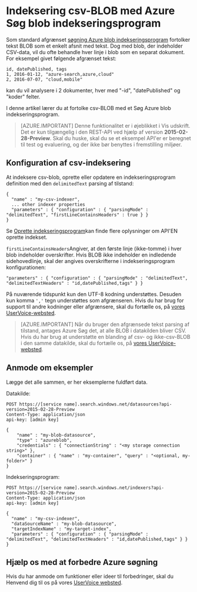 <properties
pageTitle="Indeksering csv-BLOB med Azure Søg blob indekseringsprogram | Microsoft Azure"
description="Lær, hvordan du indeksere csv-BLOB med Azure søgning"
services="search"
documentationCenter=""
authors="chaosrealm"
manager="pablocas"
editor="" />

<tags
ms.service="search"
ms.devlang="rest-api"
ms.workload="search" ms.topic="article"  
ms.tgt_pltfrm="na"
ms.date="07/12/2016"
ms.author="eugenesh" />

# <a name="indexing-csv-blobs-with-azure-search-blob-indexer"></a>Indeksering csv-BLOB med Azure Søg blob indekseringsprogram 

Som standard afgrænset [søgning Azure blob indekseringsprogram](search-howto-indexing-azure-blob-storage.md) fortolker tekst BLOB som et enkelt afsnit med tekst. Dog med blob, der indeholder CSV-data, vil du ofte behandle hver linje i blob som en separat dokument. For eksempel givet følgende afgrænset tekst: 

    id, datePublished, tags
    1, 2016-01-12, "azure-search,azure,cloud" 
    2, 2016-07-07, "cloud,mobile" 

kan du vil analysere i 2 dokumenter, hver med "-id", "datePublished" og "koder" felter.

I denne artikel lærer du at fortolke csv-BLOB med et Søg Azure blob indekseringsprogram. 

> [AZURE.IMPORTANT] Denne funktionalitet er i øjeblikket i Vis udskrift. Det er kun tilgængelig i den REST-API ved hjælp af version **2015-02-28-Preview**. Skal du huske, skal du se et eksempel API'er er beregnet til test og evaluering, og der ikke bør benyttes i fremstilling miljøer. 

## <a name="setting-up-csv-indexing"></a>Konfiguration af csv-indeksering

At indeksere csv-blob, oprette eller opdatere en indekseringsprogram definition med den `delimitedText` parsing af tilstand:  

    {
      "name" : "my-csv-indexer",
      ... other indexer properties
      "parameters" : { "configuration" : { "parsingMode" : "delimitedText", "firstLineContainsHeaders" : true } }
    }

Se [Oprette indekseringsprogram](search-api-indexers-2015-02-28-preview.md#create-indexer)kan finde flere oplysninger om API'EN oprette indekset.

`firstLineContainsHeaders`Angiver, at den første linje (ikke-tomme) i hver blob indeholder overskrifter.
Hvis BLOB ikke indeholder en indledende sidehovedlinje, skal der angives overskrifterne i indekseringsprogram konfigurationen: 

    "parameters" : { "configuration" : { "parsingMode" : "delimitedText", "delimitedTextHeaders" : "id,datePublished,tags" } } 

På nuværende tidspunkt kun den UTF-8 kodning understøttes. Desuden kun komma `','` tegn understøttes som afgrænseren. Hvis du har brug for support til andre kodninger eller afgrænsere, skal du fortælle os, på [vores UserVoice-websted](https://feedback.azure.com/forums/263029-azure-search).

> [AZURE.IMPORTANT] Når du bruger den afgrænsede tekst parsing af tilstand, antages Azure Søg det, at alle BLOB i datakilden bliver CSV. Hvis du har brug at understøtte en blanding af csv- og ikke-csv-BLOB i den samme datakilde, skal du fortælle os, på [vores UserVoice-websted](https://feedback.azure.com/forums/263029-azure-search).

## <a name="request-examples"></a>Anmode om eksempler

Lægge det alle sammen, er her eksemplerne fuldført data. 

Datakilde: 

    POST https://[service name].search.windows.net/datasources?api-version=2015-02-28-Preview
    Content-Type: application/json
    api-key: [admin key]

    {
        "name" : "my-blob-datasource",
        "type" : "azureblob",
        "credentials" : { "connectionString" : "<my storage connection string>" },
        "container" : { "name" : "my-container", "query" : "<optional, my-folder>" }
    }   

Indekseringsprogram:

    POST https://[service name].search.windows.net/indexers?api-version=2015-02-28-Preview
    Content-Type: application/json
    api-key: [admin key]

    {
      "name" : "my-csv-indexer",
      "dataSourceName" : "my-blob-datasource",
      "targetIndexName" : "my-target-index",
      "parameters" : { "configuration" : { "parsingMode" : "delimitedText", "delimitedTextHeaders" : "id,datePublished,tags" } }
    }

## <a name="help-us-make-azure-search-better"></a>Hjælp os med at forbedre Azure søgning

Hvis du har anmode om funktioner eller ideer til forbedringer, skal du Henvend dig til os på vores [UserVoice websted](https://feedback.azure.com/forums/263029-azure-search/).